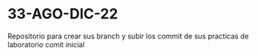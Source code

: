 # 33-AGO-DIC-22
Repositorio para crear sus branch y subir los commit de sus practicas de laboratorio
comit inicial
